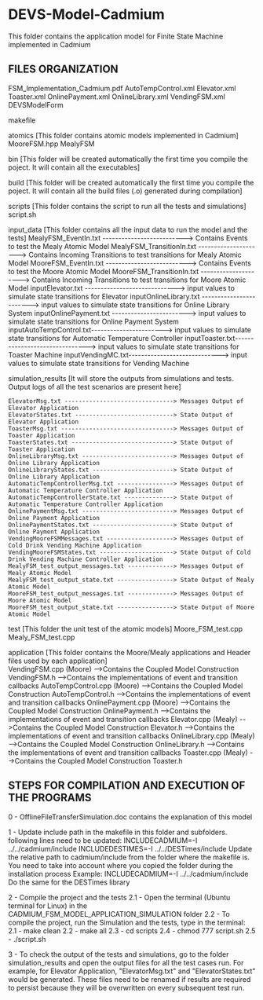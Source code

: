 # DEVS-Model-Cadmium
This folder contains the application model for Finite State Machine implemented in Cadmium

## FILES ORGANIZATION
	
FSM_Implementation_Cadmium.pdf
AutoTempControl.xml
Elevator.xml
Toaster.xml
OnlinePayment.xml
OnlineLibrary.xml
VendingFSM.xml
DEVSModelForm

makefile

atomics [This folder contains atomic models implemented in Cadmium]
	MooreFSM.hpp MealyFSM

bin [This folder will be created automatically the first time you compile the poject.
     It will contain all the executables]

build [This folder will be created automatically the first time you compile the poject.
       It will contain all the build files (.o) generated during compilation]

scripts [This folder contains the script to run all the tests and simulations]
	script.sh

input_data [This folder contains all the input data to run the model and the tests]
	MealyFSM_EventIn.txt --------------------------> Contains Events to test the Mealy Atomic Model
	MealyFSM_TransitionIn.txt ---------------------> Contains Incoming Transitions to test transitions for Mealy Atomic Model
	MooreFSM_EventIn.txt --------------------------> Contains Events to test the Moore Atomic Model 
	MooreFSM_TransitionIn.txt ---------------------> Contains Incoming Transitions to test transitions for Moore Atomic Model
	inputElevator.txt -----------------------------> input values to simulate state transitions for Elevator
	inputOnlineLibrary.txt ------------------------> input values to simulate state transitions for Online Library System
	inputOnlinePayment.txt ------------------------> input values to simulate state transitions for Online Payment System
	inputAutoTempControl.txt-----------------------> input values to simulate state transitions for Automatic Temperature Controller
	inputToaster.txt-------------------------------> input values to simulate state transitions for Toaster Machine
	inputVendingMC.txt-----------------------------> input values to simulate state transitions for Vending Machine 
	
simulation_results [It will store the outputs from simulations and tests. Output logs of all the test scenarios are present here]


	ElevatorMsg.txt -------------------------------> Messages Output of Elevator Application 
	ElevatorStates.txt ----------------------------> State Output of Elevator Application 
	ToasterMsg.txt --------------------------------> Messages Output of Toaster Application
	ToasterStates.txt -----------------------------> State Output of Toaster Application
	OnlineLibraryMsg.txt --------------------------> Messages Output of Online Library Application
	OnlineLibraryStates.txt -----------------------> State Output of Online Library Application
	AutomaticTempControllerMsg.txt ----------------> Messages Output of Automatic Temperature Controller Application
	AutomaticTempControllerState.txt --------------> State Output of Automatic Temperature Controller Application
	OnlinePaymentMsg.txt --------------------------> Messages Output of Online Payment Application
	OnlinePaymentStates.txt -----------------------> State Output of Online Payment Application
	VendingMooreFSMMessages.txt -------------------> Messages Output of Cold Drink Vending Machine Application
	VendingMooreFSMStates.txt ---------------------> State Output of Cold Drink Vending Machine Controller Application
	MealyFSM_test_output_messages.txt -------------> Messages Output of Mealy Atomic Model
	MealyFSM_test_output_state.txt ----------------> State Output of Mealy Atomic Model
	MooreFSM_test_output_messages.txt -------------> Messages Output of Moore Atomic Model
	MooreFSM_test_output_state.txt ----------------> State Output of Moore Atomic Model

test [This folder the unit test of the atomic models]
	Moore_FSM_test.cpp
	Mealy_FSM_test.cpp

application [This folder contains the Moore/Mealy applications and Header files used by each application]	
	VendingFSM.cpp      (Moore) -->Contains the Coupled Model Construction
	VendingFSM.h		    -->Contains the implementations of event and transition callbacks
	AutoTempControl.cpp (Moore) -->Contains the Coupled Model Construction
	AutoTempControl.h 	    -->Contains the implementations of event and transition callbacks
	OnlinePayment.cpp   (Moore) -->Contains the Coupled Model Construction
	OnlinePayment.h		    -->Contains the implementations of event and transition callbacks
	Elevator.cpp        (Mealy) -->Contains the Coupled Model Construction
	Elevator.h 	            -->Contains the implementations of event and transition callbacks
	OnlineLibrary.cpp   (Mealy) -->Contains the Coupled Model Construction
	OnlineLibrary.h 	    -->Contains the implementations of event and transition callbacks
	Toaster.cpp         (Mealy) -->Contains the Coupled Model Construction
	Toaster.h
	
## STEPS FOR COMPILATION AND EXECUTION OF THE PROGRAMS

0 - OfflineFileTransferSimulation.doc contains the explanation of this model

1 - Update include path in the makefile in this folder and subfolders. following lines need to be updated:
	INCLUDECADMIUM=-I ../../cadmium/include
	INCLUDEDESTIMES=-I ../../DESTimes/include
    	Update the relative path to cadmium/include from the folder where the makefile is. You need to take into account where you copied the folder during the installation process
	Example: INCLUDECADMIUM=-I ../../cadmium/include
	Do the same for the DESTimes library
   
2 - Compile the project and the tests
	2.1 - Open the terminal (Ubuntu terminal for Linux) in the CADMIUM_FSM_MODEL_APPLICATION_SIMULATION folder
	2.2 - To compile the project, run the Simulation and the tests, type in the terminal:
	      2.1 - make clean
	      2.2 - make all
	      2.3 - cd scripts
	      2.4 - chmod 777 script.sh
	      2.5 - ./script.sh
		
3 - To check the output of the tests and simulations, go to the folder simulation_results and open the output files for all the test cases run. For example, for Elevator Application, 		"ElevatorMsg.txt" and "ElevatorStates.txt" would be generated. These files need to be renamed if results are required to persist because they will be overwritten on every subsequent test run.

